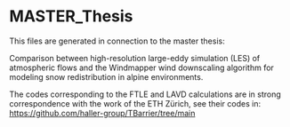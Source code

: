 # MASTER_Thesis

This files are generated in connection to the master thesis: 

Comparison between high-resolution large-eddy simulation (LES) of atmospheric flows and the Windmapper wind downscaling algorithm for modeling snow redistribution in alpine environments.

The codes corresponding to the FTLE and LAVD calculations are in strong correspondence with the work of the ETH Zürich, see their codes in:
https://github.com/haller-group/TBarrier/tree/main


